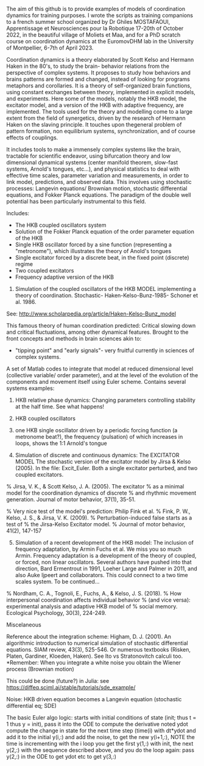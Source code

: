 The aim of this github is to provide examples of models of coordination dynamics for training purposes.
I wrote the scripts as training companions to a french summer school organized by Dr Ghiles MOSTAFAOUI, Apprentissage et Neurosciences pour la Robotique 17-20th of October 2022, in the beautiful village of Moliets et Maa, and for a PhD scratch course on coordination dynamics at the EuromovDHM lab in the University of Montpellier, 6-7th of April 2023.

Coordination dynamics is a theory elaborated by Scott Kelso and Hermann Haken in the 80's, to study the brain- behavior relations from the perspective of complex systems. It proposes to study how behaviors and brains patterns are formed and changed, instead of looking for programs metaphors and corollaries.
It is a theory of self-organized brain functions, using constant exchanges between theory, implemented in explicit models, and experiments.
Here some of the models, notably the HKB model, the excitator model, and a version of the HKB with adaptive frequency, are implemented.
The tools used for the theory and modelling come to a large extent from the field of synergetics, driven by the research of Hermann Haken on the slaving principle. It touches upon thegeneral problem of pattern formation, non equilibrium systems, synchronization, and of course effects of couplings.

It includes tools to make a immensely complex systems like the brain, tractable for scientific endeavor, using bifurcation theory and low dimensional dynamical systems (center manifold theorem, slow-fast systems, Arnold's tongues, etc...), and physical statistics to deal with effective time scales, parameter variation and measurements, in order to link model, predictions, and observed data. This involves using stochastic processes: Langevin equations/ Brownian motion, stochastic differential equations, and Fokker Planck equations. The paradigm of the double well potential has been particularly instrumental to this field. 

Includes:
- The HKB coupled oscillators system
- Solution of the Fokker Planck equation of the order parameter equation of the HKB
- Single HKB oscillator forced by a sine function (representing a "metronome"), which illustrates the theory of Anold's tongues
- Single excitator forced by a discrete beat, in the fixed point (discrete) regime
- Two coupled excitators
- Frequency adaptive version of the HKB

1) Simulation of the coupled oscillators of the HKB MODEL implementing a theory of coordination.
Stochastic- Haken-Kelso-Bunz-1985- Schoner et al. 1986. 

See: http://www.scholarpedia.org/article/Haken-Kelso-Bunz_model

This famous theory of human coordination predicted: Critical slowing down
and critical fluctuations, among other dynamical features.
Brought to the front concepts and methods in brain sciences akin to:
- "tipping point" and "early signals"- very fruitful currently
in sciences of complex systems.

A set of Matlab codes to integrate that model at reduced dimensional level (collective variable/ order parameter),
and at the level of the evolution of the components and movement itself using Euler scheme.
Contains several systems examples:
1) HKB relative phase dynamics: Changing parameters controlling stability at the half time. See what happens!
2) HKB coupled oscillators
3) one HKB single oscillator driven by a periodic forcing function (a metronome beat?), the frequency (pulsation) of which increases in loops, shows the 1:1 Arnold's tongue

4) Simulation of discrete and continuous dynamics: The EXCITATOR MODEL 
The stochastic version of the excitator model by Jirsa & Kelso (2005).
In the file: Excit_Euler. Both a single excitator perturbed, and two coupled excitators.

% Jirsa, V. K., & Scott Kelso, J. A. (2005). The excitator 
% as a minimal model for the coordination dynamics of discrete
% and rhythmic movement generation. Journal of motor behavior, 37(1), 35-51.

% Very nice test of the model's prediction: Philip Fink et al.
% Fink, P. W., Kelso, J. S., & Jirsa, V. K. (2009). 
% Perturbation-induced false starts as a test of 
% the Jirsa-Kelso Excitator model. 
% Journal of motor behavior, 41(2), 147-157

5) Simulation of a recent development of the HKB model: The inclusion of frequency adaptation, by Armin Fuchs et al. We miss you so much Armin.
Frequency adaptation is a development of the theory of coupled, or forced, non linear oscillators.
Several authors have pushed into that direction, Bard Ermentrout in 1991, Loeher Large and Palmer in 2011, and also Auke Ijpeert and collaborators.
This could connect to a two time scales system. To be continued...

% Nordham, C. A., Tognoli, E., Fuchs, A., & Kelso, J. S. (2018).
% How interpersonal coordination affects individual behavior 
% (and vice versa): experimental analysis and adaptive HKB model of
% social memory. Ecological Psychology, 30(3), 224-249.


Miscelaneous

Reference about the integration scheme: Higham, D. J. (2001). An algorithmic introduction to numerical simulation of stochastic differential equations. SIAM review, 43(3), 525-546.
Or numerous textbooks (Risken, Platen, Gardiner, Kloeden, Haken). See Ito vs Stratonovitch calculi too.
*Remember: When you integrate a white noise you obtain the Wiener process (Brownian motion)

This could be done (future?) in Julia: see https://diffeq.sciml.ai/stable/tutorials/sde_example/

Noise: HKB driven equation becomes a Langevin equation (stochastic differential eq; SDE)

The basic Euler algo logic:
starts with initial conditions of state (init; thus t = 1 thus y = init), pass it into the ODE to compute
the derivative noted ydot
compute the change in state for the next time step (time(i) with dt*ydot and add
it to the initial y(i,:) and add the noise, to get the new y(i+1,:), NOTE the time is
incrementing with the i loop
you get the first y(1,:) with init, the next y(2,:) with the sequence described above, and you do the loop again:
pass y(2,:) in the ODE to get ydot etc to get y(3,:)

